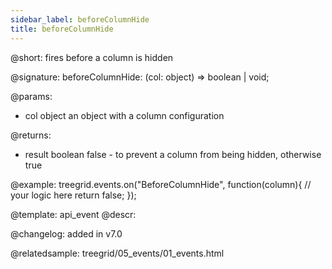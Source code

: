 ```yaml
---
sidebar_label: beforeColumnHide
title: beforeColumnHide
---          
```


@short: fires before a column is hidden

@signature: beforeColumnHide: (col: object) => boolean | void;

@params: 
- col   object  an object with a column configuration

@returns:
- result	boolean		false - to prevent a column from being hidden, otherwise true

@example:
treegrid.events.on("BeforeColumnHide", function(column){
    // your logic here
    return false;
});

@template: api_event
@descr:

@changelog: added in v7.0

@relatedsample: treegrid/05_events/01_events.html
